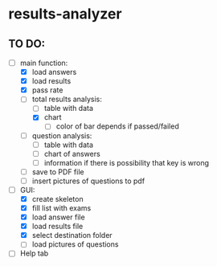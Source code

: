 # results-analyzer

## TO DO:
- [ ] main function:
  - [X] load answers
  - [X] load results
  - [X] pass rate
  - [ ] total results analysis:
    - [ ] table with data
    - [X] chart
        - [ ] color of bar depends if passed/failed
  - [ ] question analysis: 
    - [ ] table with data
    - [ ] chart of answers
    - [ ] information if there is possibility that key is wrong
  - [ ] save to PDF file
  - [ ] insert pictures of questions to pdf
- [ ] GUI:
  - [X] create skeleton
  - [X] fill list with exams
  - [X] load answer file
  - [X] load results file
  - [X] select destination folder
  - [ ] load pictures of questions
- [ ] Help tab
